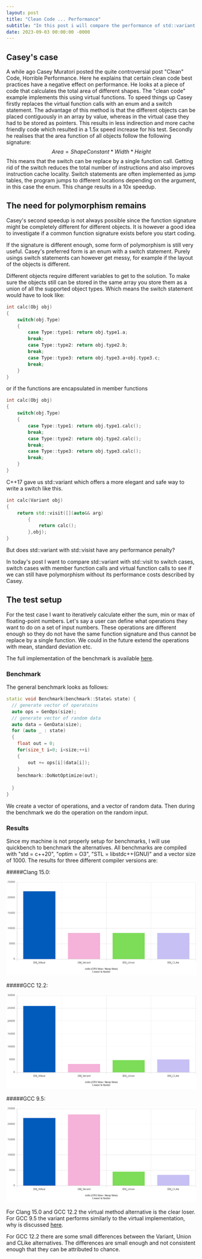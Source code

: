 ```yaml
---
layout: post
title: "Clean Code ... Performance"
subtitle: "In this post i will compare the performance of std::variant to its alternatives"
date: 2023-09-03 00:00:00 -0000
---
```


## Casey's case 

A while ago Casey Muratori posted the quite controversial post "Clean" Code, Horrible Performance. Here he explains that certain clean code best practices have a negative effect on performance. 
He looks at a piece of code that calculates the total area of different shapes. The "clean code" example implements this using virtual functions. To speed things up Casey firstly replaces the virtual function calls with an enum and a switch statement. The advantage of this method is that the different objects can be placed contiguously in an array by value, whereas in the virtual case they had to be stored as pointers. This results in less indirection and more cache friendly code which resulted in a 1.5x speed increase for his test. 
Secondly he realises that the area function of all objects follow the following signature:
$$ Area = ShapeConstant*Width*Height$$ This means that the switch can be replace by a single function call. Getting rid of the switch reduces the total number of instructions and also improves instruction cache locality. Switch statements are often implemented as jump tables, the program jumps to different locations depending on the argument, in this case the enum. This change results in a 10x speedup.

## The need for polymorphism remains

Casey's second speedup is not always possible since the function signature might be completely different for different objects. It is however a good idea to investigate if a common function signature exists before you start coding.

If the signature is different enough, some form of polymorphism is still very useful. Casey's preferred form is an enum with a switch statement. Purely usings switch statements can however get messy, for example if the layout of the objects is different. 

Different objects require different variables to get to the solution. To make sure the objects still can be stored in the same array you store them as a union of all the supported object types. Which means the switch statement would have to look like:
```cpp
int calc(Obj obj) 
{
    switch(obj.Type)
    {
        case Type::type1: return obj.type1.a;
        break;
        case Type::type2: return obj.type2.b; 
        break;
        case Type::type3: return obj.type3.a+obj.type3.c;
        break;
    }
}
```
or if the functions are encapsulated in member functions
```cpp
int calc(Obj obj) 
{
    switch(obj.Type)
    {
        case Type::type1: return obj.type1.calc();
        break;
        case Type::type2: return obj.type2.calc(); 
        break;
        case Type::type3: return obj.type3.calc();
        break;
    }
}
```
C++17 gave us std::variant which offers a more elegant and safe way to write a switch like this. 
```cpp
int calc(Variant obj) 
{
    return std::visit([](auto&& arg)
        {
            return calc();
        },obj);
}
```

But does std::variant with std::visist have any performance penalty? 

In today's post I want to compare std::variant with std::visit to switch cases, switch cases with member function calls and virtual function calls to see if we can still have polymorphism without its performance costs described by Casey.

## The test setup

For the test case I want to iteratively calculate either the sum, min or max of floating-point numbers. Let's say a user can define what operations they want to do on a set of input numbers. These operations are different enough so they do not have the same function signature and thus cannot be replace by a single function. We could in the future extend the operations with mean, standard deviation etc. 

The full implementation of the benchmark is available [here](https://github.com/HeinBreukers/CleanCode...Performance).


### Benchmark

The general benchmark looks as follows:
```cpp
static void Benchmark(benchmark::State& state) {
  // generate vector of operatoins
  auto ops = GenOps(size);
  // generate vector of random data
  auto data = GenData(size);
  for (auto _ : state)
  {
    float out = 0;
    for(size_t i=0; i<size;++i)
    {        
        out += ops[i](data[i]);
    }
    benchmark::DoNotOptimize(out);

  }
}
```
We create a vector of operations, and a vector of random data. Then during the benchmark we do the operation on the random input.

### Results

Since my machine is not properly setup for benchmarks, I will use quickbench to benchmark the alternatives. All benchmarks are compiled with "std = c++20", "optim = O3", "STL = libstdc++(GNU)" and a vector size of 1000. 
The results for three different compiler versions are:

#####Clang 15.0:

![alt text](https://raw.githubusercontent.com/HeinBreukers/HeinBreukers.github.io/master/_posts/images/2023-03-09-cleancode...performance/clang150.png)

#####GCC 12.2:

![alt text](https://raw.githubusercontent.com/HeinBreukers/HeinBreukers.github.io/master/_posts/images/2023-03-09-cleancode...performance/gcc122.png)

#####GCC 9.5:

![alt text](https://raw.githubusercontent.com/HeinBreukers/HeinBreukers.github.io/master/_posts/images/2023-03-09-cleancode...performance/gcc95.png)

For Clang 15.0 and GCC 12.2 the virtual method alternative is the clear loser. For GCC 9.5 the variant performs similarly to the virtual implementation, why is discussed [here](https://www.reddit.com/r/cpp/comments/kst2pu/with_stdvariant_you_choose_either_performance_or/). 

For GCC 12.2 there are some small differences between the Variant, Union and CLike alternatives. The differences are small enough and not consistent enough that they can be attributed to chance. 
